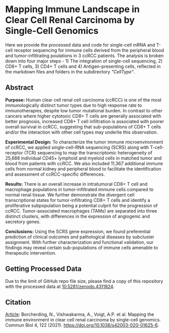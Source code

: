 # Mapping Immune Landscape in Clear Cell Renal Carcinoma by Single-Cell Genomics

Here we provide the processed data and code for single-cell mRNA and T-cell receptor sequencing for immune cells derived from the peripheral blood and tumor-infitlrating poulations in 3 ccRCC patients. The analysis is broken down into four major steps - 1) The integration of single-cell sequencing, 2) CD8+ T cells, 3) CD4+ T cells and 4) Antigen-presenting cells, reflected in the markdown files and folders in the subdirectory *"CellType"*.

## Abstract
**Purpose:** Human clear cell renal cell carcinoma (ccRCC) is one of the most immunologically distinct tumor types due to high response rate to immunotherapies, despite low tumor mutational burden. In contrast to other cancers where higher cytotoxic CD8+ T cells are generally associated with better prognosis, increased CD8+ T cell infiltration is associated with poorer overall survival in ccRCC, suggesting that sub-populations of CD8+ T cells and/or the interaction with other cell types may underlie this observation. 

**Experimental Design:** To characterize the tumor immune microenvironment of ccRCC, we applied single-cell-RNA sequencing (SCRS) along with T-cell-receptor (TCR) sequencing to map the transcriptomic heterogeneity of 25,688 individual CD45+ lymphoid and myeloid cells in matched tumor and blood from patients with ccRCC. We also included 11,367 additional immune cells from normal kidney and peripheral blood to facilitate the identification and assessment of ccRCC-specific differences. 

**Results:** There is an overall increase in intratumoral CD8+ T cell and macrophage populations in tumor-infiltrated immune cells compared to normal renal tissue. We further demonstrate the divergent cell transcriptional states for tumor-infiltrating CD8+ T cells and identify a proliferative subpopulation being a potential culprit for the progression of ccRCC. Tumor-associated macrophages (TAMs) are separated into three distinct clusters, with differences in the expression of angiogenic and secretory genes. 

**Conclusions:** Using the SCRS gene expression, we found preferential prediction of clinical outcomes and pathological diseases by subcluster assignment. With further characterization and functional validation, our findings may reveal certain sub-populations of immune cells amenable to therapeutic intervention.

## Getting Processed Data
Due to the limit of GitHub repo file size, please find a copy of this repository with the processed data at [10.5281/zenodo.4311824](https://zenodo.org/record/4311825).

## Citation
[Article](https://www.nature.com/articles/s42003-020-01625-6): Borcherding, N., Vishwakarma, A., Voigt, A.P. et al. Mapping the immune environment in clear cell renal carcinoma by single-cell genomics. Commun Biol 4, 122 (2021). https://doi.org/10.1038/s42003-020-01625-6. 
